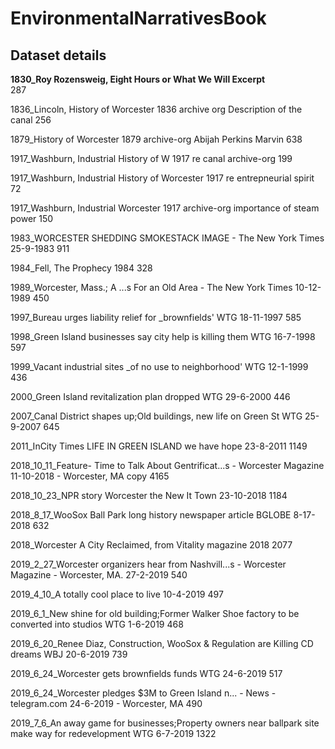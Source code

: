 # EnvironmentalNarrativesBook

## Dataset details
<b>1830_Roy Rozensweig, Eight Hours or What We Will Excerpt</b>
<br>287

1836_Lincoln, History of Worcester 1836 archive org Description of the canal
256

1879_History of Worcester 1879 archive-org Abijah Perkins Marvin
638

1917_Washburn, Industrial History of W 1917 re canal archive-org
199

1917_Washburn, Industrial History of Worcester 1917 re entrepneurial spirit
72

1917_Washburn, Industrial Worcester 1917 archive-org importance of steam power
150

1983_WORCESTER SHEDDING SMOKESTACK IMAGE - The New York Times 25-9-1983
911

1984_Fell, The Prophecy 1984
328

1989_Worcester, Mass.; A ...s For an Old Area - The New York Times 10-12-1989
450

1997_Bureau urges liability relief for _brownfields'  WTG 18-11-1997
585

1998_Green Island businesses say city help is killing them WTG 16-7-1998
597

1999_Vacant industrial sites _of no use to neighborhood' WTG 12-1-1999
436

2000_Green Island revitalization plan dropped WTG 29-6-2000
446

2007_Canal District shapes up;Old buildings, new life on Green St WTG 25-9-2007
645

2011_InCity Times LIFE IN GREEN ISLAND we have hope 23-8-2011
1149

2018_10_11_Feature- Time to Talk About Gentrificat...s - Worcester Magazine 11-10-2018 - Worcester, MA copy
4165

2018_10_23_NPR story Worcester the New It Town 23-10-2018
1184

2018_8_17_WooSox Ball Park long history newspaper article BGLOBE 8-17-2018
632

2018_Worcester A City Reclaimed, from Vitality magazine 2018
2077

2019_2_27_Worcester organizers hear from Nashvill...s - Worcester Magazine - Worcester, MA. 27-2-2019
540

2019_4_10_A totally cool place to live 10-4-2019
497

2019_6_1_New shine for old building;Former Walker Shoe factory to be converted into studios WTG 1-6-2019
468

2019_6_20_Renee Diaz, Construction, WooSox & Regulation are Killing CD dreams WBJ 20-6-2019
739

2019_6_24_Worcester gets brownfields funds WTG 24-6-2019
517

2019_6_24_Worcester pledges $3M to Green Island n... - News - telegram.com 24-6-2019 - Worcester, MA
490

2019_7_6_An away game for businesses;Property owners near ballpark site make way for redevelopment WTG 6-7-2019
1322
